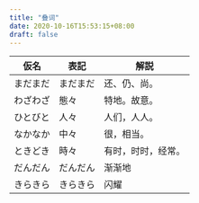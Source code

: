 ```yaml
---
title: "叠词"
date: 2020-10-16T15:53:15+08:00
draft: false
---
```


仮名|表記|解説
-|-|-
まだまだ|まだまだ|还、仍、尚。
わざわざ|態々|特地。故意。
ひとびと|人々|人们，人人。
なかなか|中々|很，相当。
ときどき|時々|有时，时时，经常。
だんだん|だんだん|渐渐地
きらきら|きらきら|闪耀
